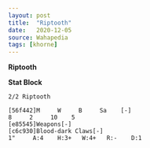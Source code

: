 ```yaml
---
layout: post
title:  "Riptooth"
date:   2020-12-05
source: Wahapedia
tags: [khorne]
---
```


**Riptooth**

**Stat Block**
```
2/2 Riptooth
```

```
[56f442]M     W     B     Sa    [-]
8     2     10    5     
[e85545]Weapons[-]
[c6c930]Blood-dark Claws[-]
1"     A:4    H:3+   W:4+   R:-    D:1   
```


